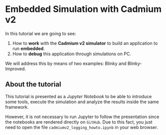 # Embedded Simulation with Cadmium v2

In this tutorial we are going to see:
1. How to **work** with the **Cadmium v2 simulator** to build an application to run **embedded**.
2. How to **debug** this application through simulations on PC.

We will address this by means of two examples: Blinky and Blinky-Improved.

## About the tutorial

This tutorial is presented as a _Jupyter Notebook_ to be able to introduce some tools, execute the simulation and analyze the results inside the same framework. 

However, it is not necessary to run Jupyter to follow the presentation since the notebooks are rendered directly on `GitHub`. Due to this fact, you just need to open the file `cadmiumv2_logging_howto.ipynb` in your web browser.
